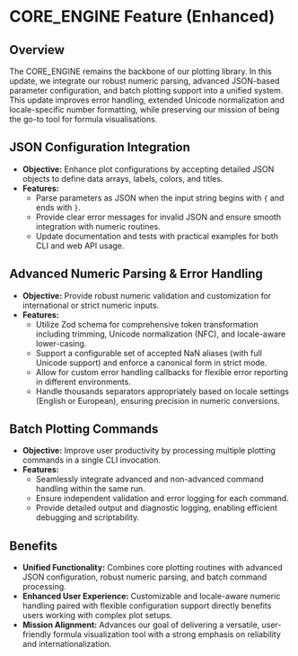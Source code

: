 # CORE_ENGINE Feature (Enhanced)

## Overview
The CORE_ENGINE remains the backbone of our plotting library. In this update, we integrate our robust numeric parsing, advanced JSON-based parameter configuration, and batch plotting support into a unified system. This update improves error handling, extended Unicode normalization and locale-specific number formatting, while preserving our mission of being the go-to tool for formula visualisations.

## JSON Configuration Integration
- **Objective:** Enhance plot configurations by accepting detailed JSON objects to define data arrays, labels, colors, and titles.
- **Features:**
  - Parse parameters as JSON when the input string begins with `{` and ends with `}`.
  - Provide clear error messages for invalid JSON and ensure smooth integration with numeric routines.
  - Update documentation and tests with practical examples for both CLI and web API usage.

## Advanced Numeric Parsing & Error Handling
- **Objective:** Provide robust numeric validation and customization for international or strict numeric inputs.
- **Features:**
  - Utilize Zod schema for comprehensive token transformation including trimming, Unicode normalization (NFC), and locale-aware lower-casing.
  - Support a configurable set of accepted NaN aliases (with full Unicode support) and enforce a canonical form in strict mode.
  - Allow for custom error handling callbacks for flexible error reporting in different environments.
  - Handle thousands separators appropriately based on locale settings (English or European), ensuring precision in numeric conversions.

## Batch Plotting Commands
- **Objective:** Improve user productivity by processing multiple plotting commands in a single CLI invocation.
- **Features:**
  - Seamlessly integrate advanced and non-advanced command handling within the same run.
  - Ensure independent validation and error logging for each command.
  - Provide detailed output and diagnostic logging, enabling efficient debugging and scriptability.

## Benefits
- **Unified Functionality:** Combines core plotting routines with advanced JSON configuration, robust numeric parsing, and batch command processing.
- **Enhanced User Experience:** Customizable and locale-aware numeric handling paired with flexible configuration support directly benefits users working with complex plot setups.
- **Mission Alignment:** Advances our goal of delivering a versatile, user-friendly formula visualization tool with a strong emphasis on reliability and internationalization.
